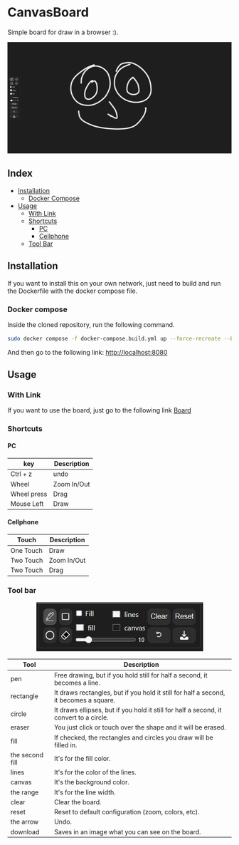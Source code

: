 # CanvasBoard

Simple board for draw in a browser :).

<p align="center" >
  <img src="https://github.com/zeroproject-dev/canvasboard-ts/blob/main/docs/images/screenshot.png" alt="board" />
</p>

## Index

- [Installation](#installation)
  - [Docker Compose](#docker-compose)
- [Usage](#usage)
  - [With Link](#with-link)
  - [Shortcuts](#shortcuts)
    - [PC](#pc)
    - [Cellphone](#cellphone)
  - [Tool Bar](#tool-bar)

## Installation

If you want to install this on your own network, just need to build and run the Dockerfile with the docker compose file.

### Docker compose

Inside the cloned repository, run the following command.

```bash
sudo docker compose -f docker-compose.build.yml up --force-recreate --build --remove-orphans
```

And then go to the following link: [http://localhost:8080](http://localhost:8080)

## Usage

### With Link

If you want to use the board, just go to the following link [Board](https://projects.zeroproject.dev/board)

### Shortcuts

#### PC

| key         | Description |
| ----------- | ----------- |
| Ctrl + z    | undo        |
| Wheel       | Zoom In/Out |
| Wheel press | Drag        |
| Mouse Left  | Draw        |

#### Cellphone

| Touch     | Description |
| --------- | ----------- |
| One Touch | Draw        |
| Two Touch | Zoom In/Out |
| Two Touch | Drag        |

### Tool bar

<p align="center" >
  <img src="https://github.com/zeroproject-dev/canvasboard-ts/blob/main/docs/images/config.png" alt="tools" />
</p>

| Tool            | Description                                                                            |
| --------------- | -------------------------------------------------------------------------------------- |
| pen             | Free drawing, but if you hold still for half a second, it becomes a line.              |
| rectangle       | It draws rectangles, but if you hold it still for half a second, it becomes a square.  |
| circle          | It draws ellipses, but if you hold it still for half a second, it convert to a circle. |
| eraser          | You just click or touch over the shape and it will be erased.                          |
| fill            | If checked, the rectangles and circles you draw will be filled in.                     |
| the second fill | It's for the fill color.                                                               |
| lines           | It's for the color of the lines.                                                       |
| canvas          | It's the background color.                                                             |
| the range       | It's for the line width.                                                               |
| clear           | Clear the board.                                                                       |
| reset           | Reset to default configuration (zoom, colors, etc).                                    |
| the arrow       | Undo.                                                                                  |
| download        | Saves in an image what you can see on the board.                                       |
